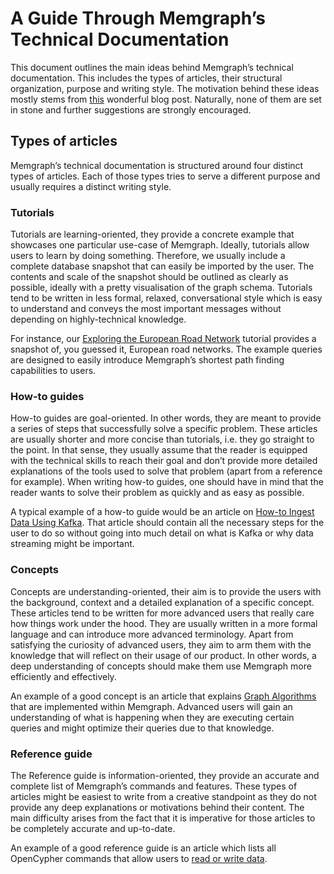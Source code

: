 # A Guide Through Memgraph’s Technical Documentation

This document outlines the main ideas behind Memgraph’s technical documentation.
This includes the types of articles, their structural organization, purpose and
writing style. The motivation behind these ideas mostly stems from
[this](https://www.divio.com/blog/documentation/) wonderful blog post.
Naturally, none of them are set in stone and further suggestions
are strongly encouraged.

## Types of articles
Memgraph’s technical documentation is structured around four distinct types of
articles. Each of those types tries to serve a different purpose and usually
requires a distinct writing style.

### Tutorials
Tutorials are learning-oriented, they provide a concrete example that showcases
one particular use-case of Memgraph. Ideally, tutorials allow users to learn by
doing something. Therefore, we usually include a complete database snapshot that
can easily be imported by the user. The contents and scale of the snapshot
should be outlined as clearly as possible, ideally with a pretty visualisation
of the graph schema. Tutorials tend to be written in less formal, relaxed,
conversational style which is easy to understand and conveys the most important
messages without depending on highly-technical knowledge.

For instance, our
[Exploring the European Road Network](user_technical/tutorials/exploring-the-european-road-network.md)
tutorial provides a snapshot of, you guessed it, European road networks.
The example queries are designed to easily introduce Memgraph’s shortest path
finding capabilities to users.

### How-to guides
How-to guides are goal-oriented. In other words, they are meant to provide a
series of steps that successfully solve a specific problem. These articles are
usually shorter and more concise than tutorials, i.e. they go straight to the
point. In that sense, they usually assume that the reader is equipped with the
technical skills to reach their goal and don’t provide more detailed
explanations of the tools used to solve that problem (apart from a reference for
example). When writing how-to guides, one should have in mind that the reader
wants to solve their problem as quickly and as easy as possible.

A typical example of a how-to guide would be an article on
[How-to Ingest Data Using Kafka](user_technical/how_to_guides/ingest-data-using-kafka.md).
That article should contain all the necessary steps for the
user to do so without going into much detail on what is Kafka or why data
streaming might be important.

### Concepts
Concepts are understanding-oriented, their aim is to provide the users with the
background, context and a detailed explanation of a specific concept. These
articles tend to be written for more advanced users that really care how things
work under the hood. They are usually written in a more formal language and can
introduce more advanced terminology. Apart from satisfying the curiosity of
advanced users, they aim to arm them with the knowledge that will reflect on
their usage of our product. In other words, a deep understanding of concepts
should make them use Memgraph more efficiently and effectively.

An example of a good concept is an article that explains
[Graph Algorithms](user_technical/concepts/graph-algorithms.md)
that are implemented within Memgraph. Advanced users will gain an
understanding of what is happening when they are executing certain queries and
might optimize their queries due to that knowledge.

### Reference guide
The Reference guide is information-oriented, they provide an accurate and
complete list of Memgraph’s commands and features. These types of articles might
be easiest to write from a creative standpoint as they do not provide any deep
explanations or motivations behind their content. The main difficulty arises
from the fact that it is imperative for those articles to be completely accurate
and up-to-date.

An example of a good reference guide is an article which lists all OpenCypher
commands that allow users to
[read or write data](user_technical/reference_guide/reading-and-writing.md).
